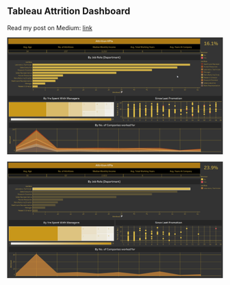 ## Tableau Attrition Dashboard

Read my post on Medium: [link](https://link.medium.com/zhrvQ45U8gb)

![](Amation.gif)

![](4.png)

